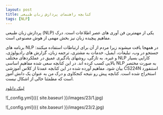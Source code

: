 ```yaml
---
layout: post
title: کتابچه راهنمای پردازش زبان طبیعی
tags: [NLP]
---
```

پردازش زبان طبیعی (NLP) یکی از مهمترین فن آوری های عصر اطلاعات است. درک مفاهیم پیچیده زبان نیز بخش مهمی از هوش مصنوعی است. 

برنامه های NLP در همهجا یافت میشوند زیرا مردم از آن برای ارتباطات استفاده میکنند: جستجو در وب، تبلیغات، ایمیل، خدمات به مشتری، ترجمه زبان، گزارش های رادیولوژی، و غیره. به تازگی، روشهای یادگیری عمیق در عملکردهای مختلف NLP کارایی بسیار بالایی کسب کرده اند. در این کتابچه سعی شده مفاهیم اساسی NLP به صورت مختصر بیان شود. مفاهیم آورده شده در این کتابچه عمدتا از کلاس آموزشی CS224N استنفورد استخراج شده است. کتابچه پیش رو نتیجه کنجکاوی و درک  من به عنوان یک دانش آموز است که مطمئنا خالی از اشکال نیست.

[لینک دانلود](https://github.com/AlisterTA/alisterta.github.io/blob/master/images/23/NLP%20Final%20Draft.pdf)

![_config.yml]({{ site.baseurl }}/images/23/1.jpg)

![_config.yml]({{ site.baseurl }}/images/23/2.jpg)
